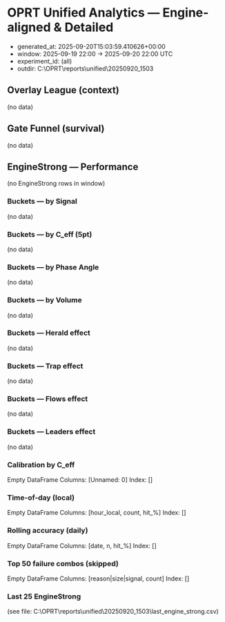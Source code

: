# OPRT Unified Analytics — Engine-aligned & Detailed
- generated_at: 2025-09-20T15:03:59.410626+00:00
- window: 2025-09-19 22:00 → 2025-09-20 22:00 UTC
- experiment_id: (all)
- outdir: C:\OPRT\reports\unified\20250920_1503

## Overlay League (context)
(no data)

## Gate Funnel (survival)
(no data)

## EngineStrong — Performance
(no EngineStrong rows in window)

### Buckets — by Signal
(no data)

### Buckets — by C_eff (5pt)
(no data)

### Buckets — by Phase Angle
(no data)

### Buckets — by Volume
(no data)

### Buckets — Herald effect
(no data)

### Buckets — Trap effect
(no data)

### Buckets — Flows effect
(no data)

### Buckets — Leaders effect
(no data)

### Calibration by C_eff
Empty DataFrame
Columns: [Unnamed: 0]
Index: []

### Time-of-day (local)
Empty DataFrame
Columns: [hour_local, count, hit_%]
Index: []

### Rolling accuracy (daily)
Empty DataFrame
Columns: [date, n, hit_%]
Index: []

### Top 50 failure combos (skipped)
Empty DataFrame
Columns: [reason|size|signal, count]
Index: []

### Last 25 EngineStrong
(see file: C:\OPRT\reports\unified\20250920_1503\last_engine_strong.csv)
